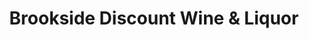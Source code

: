 ---
title: "Brookside Discount Wine & Liquor"
url: /bridgeport/brookside-discount-wine-and-liquor/
shop: alcohol
---